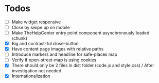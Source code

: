 # Todos

- [ ] Make widget responsive
- [ ] Close by swipe up on mobile
- [ ] Make TheHelpCenter entry point component asynchronously loaded (chunk)
- [x] Big and contrast-ful close-button.
- [x] Have content page images with relative paths
- [ ] Introduce markers and headline for safe-places map
- [ ] Verify if open-street-map is using cookies
- [x] There should only be 2 files in dist folder (code.js and style.css) / After investigation not needed 
- [x] Internationalization
